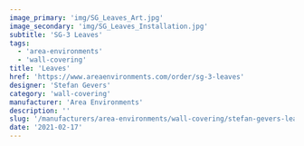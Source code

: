 ```yaml
---
image_primary: 'img/SG_Leaves_Art.jpg'
image_secondary: 'img/SG_Leaves_Installation.jpg'
subtitle: 'SG-3 Leaves'
tags:
  - 'area-environments'
  - 'wall-covering'
title: 'Leaves'
href: 'https://www.areaenvironments.com/order/sg-3-leaves'
designer: 'Stefan Gevers'
category: 'wall-covering'
manufacturer: 'Area Environments'
description: ''
slug: '/manufacturers/area-environments/wall-covering/stefan-gevers-leaves'
date: '2021-02-17'
---
```

